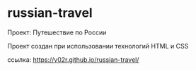 # russian-travel
Проект: Путешествие по России

Проект создан при использовании технологий HTML и CSS

ссылка: https://v02r.github.io/russian-travel/
